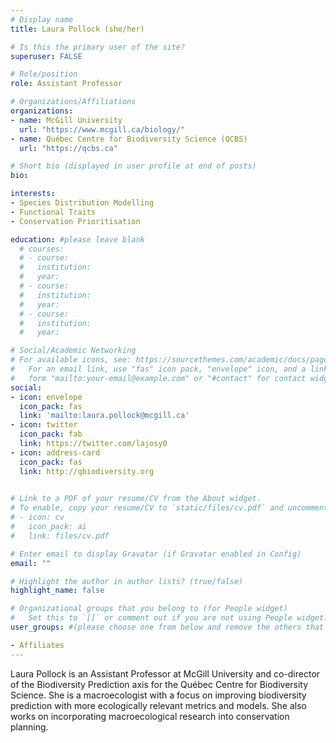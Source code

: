 ```yaml
---
# Display name
title: Laura Pollock (she/her) 

# Is this the primary user of the site?
superuser: FALSE

# Role/position
role: Assistant Professor

# Organizations/Affiliations
organizations:
- name: McGill University
  url: "https://www.mcgill.ca/biology/"
- name: Québec Centre for Biodiversity Science (QCBS)
  url: "https://qcbs.ca"

# Short bio (displayed in user profile at end of posts)
bio: 

interests:
- Species Distribution Modelling
- Functional Traits
- Conservation Prioritisation

education: #please leave blank
  # courses:
  # - course:
  #   institution:
  #   year:
  # - course:
  #   institution:
  #   year:
  # - course:
  #   institution:
  #   year:

# Social/Academic Networking
# For available icons, see: https://sourcethemes.com/academic/docs/page-builder/#icons
#   For an email link, use "fas" icon pack, "envelope" icon, and a link in the
#   form "mailto:your-email@example.com" or "#contact" for contact widget.
social:
- icon: envelope
  icon_pack: fas
  link: 'mailto:laura.pollock@mcgill.ca'
- icon: twitter
  icon_pack: fab
  link: https://twitter.com/lajosy0
- icon: address-card
  icon_pack: fas
  link: http://qbiodiversity.org

  
# Link to a PDF of your resume/CV from the About widget.
# To enable, copy your resume/CV to `static/files/cv.pdf` and uncomment the lines below.
# - icon: cv
#   icon_pack: ai
#   link: files/cv.pdf

# Enter email to display Gravatar (if Gravatar enabled in Config)
email: ""

# Highlight the author in author lists? (true/false)
highlight_name: false

# Organizational groups that you belong to (for People widget)
#   Set this to `[]` or comment out if you are not using People widget.
user_groups: #(please choose one from below and remove the others that aren't needed)

- Affiliates
---
```


Laura Pollock is an Assistant Professor at McGill University and co-director of the Biodiversity Prediction axis for the Québec Centre for Biodiversity Science. She is a macroecologist with a focus on improving biodiversity prediction with more ecologically relevant metrics and models. She also works on incorporating macroecological research into conservation planning.

